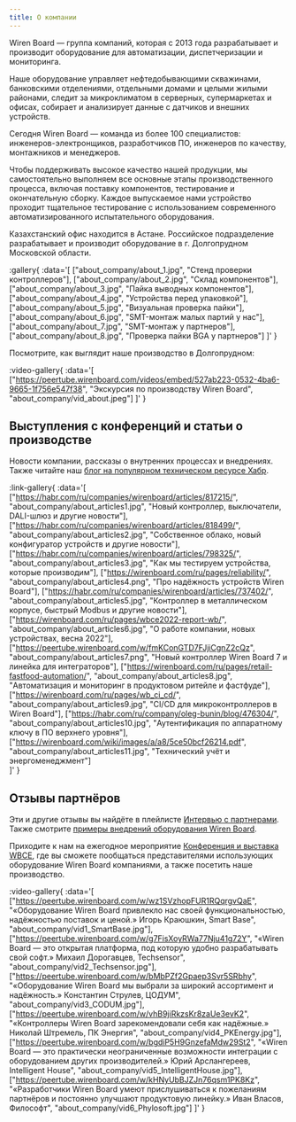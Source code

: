 ```yaml
---
title: О компании
---
```


Wiren Board — группа компаний, которая с 2013 года разрабатывает и производит оборудование для автоматизации, диспетчеризации и мониторинга.

Наше оборудование управляет нефтедобывающими скважинами, банковскими отделениями, отдельными домами и целыми жилыми районами, следит за микроклиматом в серверных, супермаркетах и офисах, собирает и анализирует данные с датчиков и внешних устройств.

Сегодня Wiren Board — команда из более 100 специалистов: инженеров-электронщиков, разработчиков ПО, инженеров по качеству, монтажников и менеджеров.

Чтобы поддерживать высокое качество нашей продукции, мы самостоятельно выполняем все основные этапы производственного процесса, включая поставку компонентов, тестирование и окончательную сборку. Каждое выпускаемое нами устройство проходит тщательное тестирование с использованием современного автоматизированного испытательного оборудования.

Казахстанский офис находится в Астане. Российское подразделение разрабатывает и производит оборудование в г. Долгопрудном Московской области.

:gallery{ 
    :data='[ 
        ["about_company/about_1.jpg", "Стенд проверки контроллеров"], ["about_company/about_2.jpg", "Склад компонентов"],    ["about_company/about_3.jpg", "Пайка выводных компонентов"], ["about_company/about_4.jpg", "Устройства перед упаковкой"], ["about_company/about_5.jpg", "Визуальная проверка пайки"], ["about_company/about_6.jpg", "SMT-монтаж малых партий у нас"], ["about_company/about_7.jpg", "SMT-монтаж у партнеров"], ["about_company/about_8.jpg", "Проверка пайки BGA у партнеров"]
        ]'
        }

Посмотрите, как выглядит наше производство в Долгопрудном:

:video-gallery{
    :data='[
        ["https://peertube.wirenboard.com/videos/embed/527ab223-0532-4ba6-9665-1f756e547f38", "Экскурсия по производству Wiren Board", "about_company/vid_about.jpeg"]
        ]'
}


## Выступления с конференций и статьи о производстве
Новости компании, рассказы о внутренних процессах и внедрениях. Также читайте наш [блог на популярном техническом ресурсе Хабр](https://habr.com/ru/companies/wirenboard/articles/).

:link-gallery{
    :data='[
        ["https://habr.com/ru/companies/wirenboard/articles/817215/", "about_company/about_articles1.jpg", "Новый контроллер, выключатели, DALI-шлюз и другие новости"],
        ["https://habr.com/ru/companies/wirenboard/articles/818499/", "about_company/about_articles2.jpg", "Собственное облако, новый конфигуратор устройств и другие новости"],
        ["https://habr.com/ru/companies/wirenboard/articles/798325/", "about_company/about_articles3.jpg", "Как мы тестируем устройства, которые производим"],
        ["https://wirenboard.com/ru/pages/reliability/", "about_company/about_articles4.png", "Про надёжность устройств Wiren Board"],
        ["https://habr.com/ru/companies/wirenboard/articles/737402/", "about_company/about_articles5.jpg", "Контроллер в металлическом корпусе, быстрый Modbus и другие новости"],
        ["https://wirenboard.com/ru/pages/wbce2022-report-wb/", "about_company/about_articles6.jpg", "О работе компании, новых устройствах, весна 2022"],
        ["https://peertube.wirenboard.com/w/fmKConGTD7FJjiCgnZ2cQz", "about_company/about_articles7.png", "Новый контроллер Wiren Board 7 и линейка для интеграторов"],
        ["https://wirenboard.com/ru/pages/retail-fastfood-automation/", "about_company/about_articles8.jpg", "Автоматизация и мониторинг в продуктовом ритейле и фастфуде"],
        ["https://wirenboard.com/ru/pages/wb_ci_cd/", "about_company/about_articles9.jpg", "CI/CD для микроконтроллеров в Wiren Board"],
        ["https://habr.com/ru/company/oleg-bunin/blog/476304/", "about_company/about_articles10.jpg", "Аутентификация по аппаратному ключу в ПО верхнего уровня"],
        ["https://wirenboard.com/wiki/images/a/a8/5ce50bcf26214.pdf", "about_company/about_articles11.jpg", "Технический учёт и энергоменеджмент"]               
    ]'
}


## Отзывы партнёров
Эти и другие отзывы вы найдёте в плейлисте [Интервью с партнерами](https://peertube.wirenboard.com/w/p/qU5jWXxTYH2omMuSAhkMjG?playlistPosition=1). Также смотрите [примеры внедрений оборудования Wiren Board](https://wirenboard.com/ru/contents/solutions).

Приходите к нам на ежегодное мероприятие [Конференция и выставка WBCE](https://wirenboard.com/ru/contents/wbce), где вы сможете пообщаться представителями использующих оборудование Wiren Board компаниями, а также посетить наше производство.

:video-gallery{
    :data='[
        ["https://peertube.wirenboard.com/w/wz1SVzhopFUR1RQqrgvQaE", "«Оборудование Wiren Board привлекло нас своей функциональностью, надёжностью поставок и ценой.» Игорь Краюшкин, Smart Base", "about_company/vid1_SmartBase.jpg"],
        ["https://peertube.wirenboard.com/w/g7FisXoyRWa77Nju41g72Y", "«Wiren Board — это открытая платформа, под которую удобно разрабатывать свой софт.» Михаил Дорогавцев, Techsensor", "about_company/vid2_Techsensor.jpg"],
        ["https://peertube.wirenboard.com/w/bMbPZf2Gpaep3Svr5SRbhy", "«Оборудование Wiren Board мы выбрали за широкий ассортимент и надёжность.» Константин Струлев, ЦОДУМ", "about_company/vid3_CODUM.jpg"],
        ["https://peertube.wirenboard.com/w/vhB9jiRkzsKr8zaUe3evK2", "«Контроллеры Wiren Board зарекомендовали себя как надёжные.» Николай Штремель, ПК Энергия", "about_company/vid4_PKEnergy.jpg"],
        ["https://peertube.wirenboard.com/w/bgdiP5H9GnzefaMdw29St2", "«Wiren Board — это практически неограниченные возможности интеграции с оборудованием других производителей.» Юрий Арслангереев, Intelligent House", "about_company/vid5_IntelligentHouse.jpg"],
        ["https://peertube.wirenboard.com/w/kHNyUbBJZJn76qsm1PK8Kz", "«Разработчики Wiren Board умеют прислушиваться к пожеланиям партнёров и постоянно улучшают продуктовую линейку.» Иван Власов, Философт", "about_company/vid6_Phylosoft.jpg"]
    ]'
}